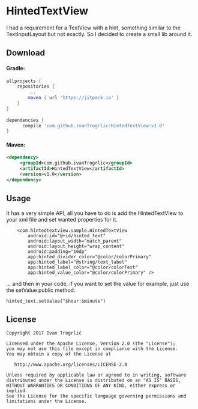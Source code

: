 # HintedTextView

I had a requirement for a TextView with a hint, something similar to the TextInputLayout but not exactly.
So I decided to create a small lib around it. 

Download
--------

#### Gradle:

```groovy
allprojects {
	repositories {
		...
		maven { url 'https://jitpack.io' }
	}
}
    
dependencies {
	  compile 'com.github.ivanTrogrlic:HintedTextView:v1.0'
}
```


#### Maven:

```xml
<dependency>
	 <groupId>com.github.ivanTrogrlic</groupId>
	 <artifactId>HintedTextView</artifactId>
	 <version>v1.0</version>
</dependency>
```

## Usage
It has a very simple API, all you have to do is add the HintedTextView to your xml file and set wanted properties for it. 

```
    <com.hintedtextview.sample.HintedTextView
        android:id="@+id/hinted_text"
        android:layout_width="match_parent"
        android:layout_height="wrap_content"
        android:padding="16dp"
        app:hinted_divider_color="@color/colorPrimary"
        app:hinted_label="@string/text_label"
        app:hinted_label_color="@color/colorText"
        app:hinted_value_color="@color/colorPrimary" />
```

... and then in your code, if you want to set the value for example, just use the setValue public method.

```
hinted_text.setValue("$hour:$minute")
```


License
-------

    Copyright 2017 Ivan Trogrlić

    Licensed under the Apache License, Version 2.0 (the "License");
    you may not use this file except in compliance with the License.
    You may obtain a copy of the License at

       http://www.apache.org/licenses/LICENSE-2.0

    Unless required by applicable law or agreed to in writing, software
    distributed under the License is distributed on an "AS IS" BASIS,
    WITHOUT WARRANTIES OR CONDITIONS OF ANY KIND, either express or implied.
    See the License for the specific language governing permissions and
    limitations under the License.

